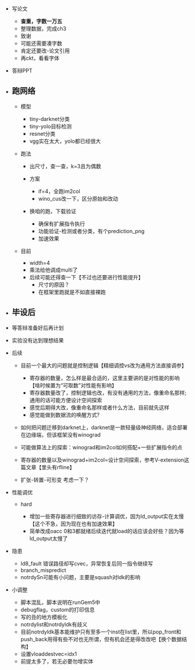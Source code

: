 * 写论文

  * **查重，字数一万五**
  * 整理数据，完成ch3
  * 致谢
  * 可能还需要凑字数
  * 肯定还要改-论文引用
  * 再ckt，看看字体
* 答辩PPT
* ## 跑网络


  * 模型

    * tiny-darknet分类
    * tiny-yolo目标检测
    * resnet分类
    * vgg实在太大，yolo都已经很大
  * 跑法

    * 出尺寸，查一查，k=3且为偶数
    * 方案

      * if=4，全跑im2col
      * wino_cus改一下，区分原始和改动
    * 换咱的跑，下载验证

      * 确保有扩展指令执行
      * 功能验证-检测或者分类，有个prediction_png
      * 加速效果
  * 目前

    * width=4
    * 乘法给他调成multi了
    * 后续可能还得查一下【不过也还要进行性能提升】
      * 尺寸的原因？
      * 在框架里跑就是不如直接裸跑
* ## 毕设后
* 等答辩准备好后再计划
* 实验没有达到理想结果
* 后续

  * 目前一个最大的问题就是控制逻辑【精细调控vs改为通用方法直接调参】

    * 寄存器的数量，怎么样是最合适的，这里主要讲的是对性能的影响【啥时候置为“可取数”对性能有影响】
    * 寄存器数量改了，控制逻辑也改，有没有通用的方法，像重命名那样;通用的话可能方便设计空间探索
    * 感觉后期得大改，像重命名那样或者什么方法，目前就先这样
    * 感觉能做到数据流的唤醒方式?
  * 如何把问题迁移到darknet上，darknet是一款轻量级神经网络，适合部署在边缘端，但该框架没有winograd
  * 可能做算法上的探索：winograd和im2col如何搭配+一些扩展指令的点
  * 寄存器的数量以及winograd+im2col=设计空间探索，参考V-extension这篇文章【里头有rfline】
  * 扩张-转置-可形变 考虑一下？
* 性能调优

  * hard

    * 增加一些寄存器进行细致的访存-计算调优，因为ld_output实在太慢【这个不急，因为现在也有加速效果】
    * 简单改成oacc 0和3都就绪后续迭代就load的话应该会好些？因为等ld_output太慢了
* 隐患

  * ld8_fault 错误路径却写cvec，异常恢复后同一指令继续写
  * branch_mispredict
  * notrdySn可能有小问题，主要是squash对ldk的影响
* 小调整

  * 脚本混乱，脚本说明在runGem5中
  * debugflag，custom的打印信息
  * 写的丑的地方模板化
  * notrdylist和notrdyldk有歧义
  * 目前notrdyldk基本能维护只有至多一个inst在list里，所以pop_front和push_back用得有些不对也无所谓，但有机会还是得改改吧【换个数据结构】
  * 设置vloaddestvec=idx1
  * 前提太多了，若无必要勿增实体
